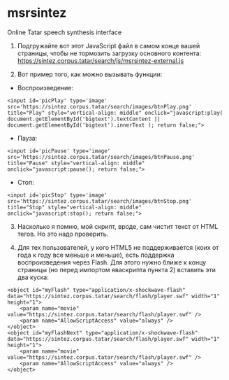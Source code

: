 # msrsintez
Online Tatar speech synthesis interface


1) Подгружайте вот этот JavaScript файл в самом конце вашей страницы, чтобы не тормозить загрузку основного контента:
https://sintez.corpus.tatar/search/js/msrsintez-external.js

2) Вот пример того, как можно вызывать функции:

- Воспроизведение:
~~~~
<input id='picPlay' type='image' src='https://sintez.corpus.tatar/search/images/btnPlay.png' title="Play" style="vertical-align: middle" onclick="javascript:play( document.getElementById('bigtext').textContent || document.getElementById('bigtext').innerText ); return false;">
~~~~

- Пауза:
~~~~
<input id='picPause' type='image' src='https://sintez.corpus.tatar/search/images/btnPause.png' title="Pause" style="vertical-align: middle" onclick="javascript:pause(); return false;">
~~~~

- Стоп:
~~~~
<input id='picStop' type='image' src='https://sintez.corpus.tatar/search/images/btnStop.png' title="Stop" style="vertical-align: middle" onclick="javascript:stop(); return false;">
~~~~

3) Насколько я помню, мой скрипт, вроде, сам чистит текст от HTML тегов. Но это надо проверить.

4) Для тех пользователей, у кого HTML5 не поддерживается (коих от года к году все меньше и меньше), есть поддержка воспроизведения через Flash. Для этого нужно ближе к концу страницы (но перед импортом яваскрипта пункта 2) вставить эти два куска:
~~~~
<object id="myFlash" type="application/x-shockwave-flash" data="https://sintez.corpus.tatar/search/flash/player.swf" width="1" height="1">
    <param name="movie" value="https://sintez.corpus.tatar/search/flash/player.swf" />
    <param name="AllowScriptAccess" value="always" />
</object>
<object id="myFlashNext" type="application/x-shockwave-flash" data="https://sintez.corpus.tatar/search/flash/player.swf" width="1" height="1">
    <param name="movie" value="https://sintez.corpus.tatar/search/flash/player.swf" />
    <param name="AllowScriptAccess" value="always" />
</object>
~~~~





